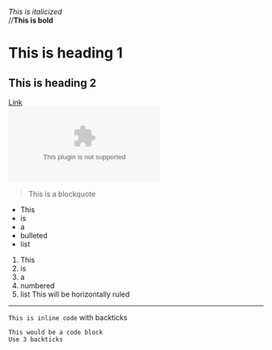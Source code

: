 _This is italicized_<br>
//__This is bold__<br>
# This is heading 1<br>
## This is heading 2<br>
[Link](google.com)<br>
![Image](google.com)<br>
>This is a blockquote
* This
* is
* a
* bulleted
* list
1. This
2. is
3. a
4. numbered
5. list
This will be horizontally ruled
___
`This is inline code` with backticks
```
This would be a code block
Use 3 backticks
```
